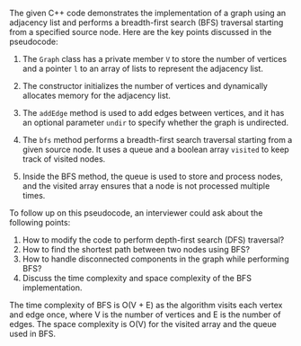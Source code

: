 The given C++ code demonstrates the implementation of a graph using an adjacency list and performs a breadth-first search (BFS) traversal starting from a specified source node. Here are the key points discussed in the pseudocode:

1. The `Graph` class has a private member `V` to store the number of vertices and a pointer `l` to an array of lists to represent the adjacency list.

2. The constructor initializes the number of vertices and dynamically allocates memory for the adjacency list.

3. The `addEdge` method is used to add edges between vertices, and it has an optional parameter `undir` to specify whether the graph is undirected. 

4. The `bfs` method performs a breadth-first search traversal starting from a given source node. It uses a queue and a boolean array `visited` to keep track of visited nodes.

5. Inside the BFS method, the queue is used to store and process nodes, and the visited array ensures that a node is not processed multiple times.

To follow up on this pseudocode, an interviewer could ask about the following points:

1. How to modify the code to perform depth-first search (DFS) traversal?
2. How to find the shortest path between two nodes using BFS?
3. How to handle disconnected components in the graph while performing BFS?
4. Discuss the time complexity and space complexity of the BFS implementation.

The time complexity of BFS is O(V + E) as the algorithm visits each vertex and edge once, where V is the number of vertices and E is the number of edges. The space complexity is O(V) for the visited array and the queue used in BFS.